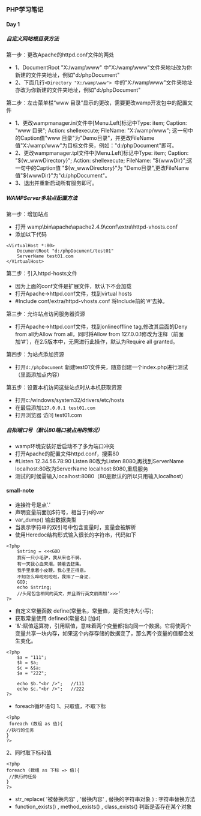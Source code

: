 ### PHP学习笔记
#### **Day 1**
##### 自定义网站根目录方法
第一步：更改Apache的httpd.conf文件的两处   

- 1、DocumentRoot "X:/wamp\www" 中"X:/wamp\www"文件夹地址改为你新建的文件夹地址，例如"d:/phpDocument"
- 2、下面几行```<Directory "X:/wamp\www"> ```中的"X:/wamp\www"文件夹地址亦改为你新建的文件夹地址，例如"d:/phpDocument"  

第二步：左击菜单栏“www 目录”显示的更改，需要更改wamp开发包中的配置文件   

- 1、更改wampmanager.ini文件中[Menu.Left]标记中Type: item; Caption: "www 目录"; Action: shellexecute; FileName: "X:/wamp/www"; 这一句中的Caption值"www 目录"为"Demo目录"，并更改FileName值"X:/wamp/www"为目标文件夹，例如："d:/phpDocument"即可。
- 2、更改wampmanager.tpl文件中[Menu.Left]标记中Type: item; Caption: "${w_wwwDirectory}"; Action: shellexecute; FileName: "${wwwDir}";这一句中的Caption值 "${w_wwwDirectory}"为 "Demo目录",更改FileName值"${wwwDir}"为"d:/phpDocument"。
- 3、退出并重新启动所有服务即可。

##### WAMPServer多站点配置方法
第一步：增加站点    

- 打开 wamp\bin\apache\apache2.4.9\conf\extra\httpd-vhosts.conf
- 添加以下代码
```
<VirtualHost *:80>
    DocumentRoot "d:/phpDocument/test01"
    ServerName test01.com
</VirtualHost>
```
第二步：引入httpd-hosts文件    

- 因为上面的conf文件是扩展文件，默认下不会加载
-  打开Apache->httpd.conf文件，找到virtual hosts 
- #Include conf/extra/httpd-vhosts.conf 将Include前的'#'去掉。

第三步：允许站点访问服务器资源   

- 打开Apache->httpd.conf文件，找到onlineoffline tag,修改其后面的Deny from all为Allow from all，同时将Allow from 127.0.0.1修改为注释（前面加‘#’），在2.5版本中，无需进行此操作，默认为Require all granted。

第四步：为站点添加资源       
  
- 打开```d:/phpDocument``` 新建test01文件夹，随意创建一个index.php进行测试（里面添加点内容）

第五步：设置本机访问这些站点时从本机获取资源   

- 打开c:/windows/system32/drivers/etc/hosts
- 在最后添加```127.0.0.1 test01.com```
- 打开浏览器 访问 test01.com

##### 自拟端口号（默认80端口被占用的情况）
- wamp环境安装好后启动不了多为端口冲突
- 打开Apache的配置文件httpd.conf，搜索80
- #Listen 12.34.56.78:90   Listen 80改为Listen 8080,再找到ServerName localhost:80改为ServerName localhost:8080,重启服务
- 测试的时候需输入localhost:8080（80是默认的所以只用输入localhost）

#### small-note
- 连接符号是点'.'
- 声明变量前面加$符号，相当于js的var
- var_dump() 输出数据类型
- 当表示字符串的双引号中包含变量时，变量会被解析
- 使用Heredoc结构形式输入很长的字符串，代码如下
```
<?php
	$string = <<<GOD
	我有一只小毛驴，我从来也不骑。   
	有一天我心血来潮，骑着去赶集。   
	我手里拿着小皮鞭，我心里正得意。   
	不知怎么哗啦啦啦啦，我摔了一身泥.   
	GOD;
	echo $string;
	//头尾包含相同的英文，并且首行英文前面加‘>>>’
?>
```
- 自定义常量函数 define(常量名，常量值，是否支持大小写);
- 获取常量使用 defined(常量名)      [加d]
- '&':赋值运算符，引用赋值，意味着两个变量都指向同一个数据。它将使两个变量共享一块内存，如果这个内存存储的数据变了，那么两个变量的值都会发生变化。
```
<?php 
    $a = "111";
	$b = $a;
	$c = &$a;
	$a = "222";
	
	echo $b."<br />";   //111
	echo $c."<br />";   //222
?>
```
- foreach循环语句
1、只取值，不取下标
```
<?php
 foreach (数组 as 值){
//执行的任务
}
?>
```
2、同时取下标和值
```
<?php
foreach (数组 as 下标 => 值){
 //执行的任务
}
?>
```
- str_replace( '被替换内容' , '替换内容' , 替换的字符串对象 ) : 字符串替换方法
- function_exists() , method_exists() , class_exists()  判断是否存在某个对象
